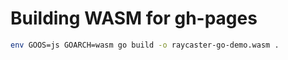 # Building WASM for gh-pages

```bash
env GOOS=js GOARCH=wasm go build -o raycaster-go-demo.wasm .
```
